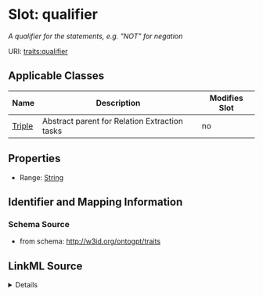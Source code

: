 

# Slot: qualifier


_A qualifier for the statements, e.g. "NOT" for negation_



URI: [traits:qualifier](http://w3id.org/ontogpt/traits/qualifier)



<!-- no inheritance hierarchy -->





## Applicable Classes

| Name | Description | Modifies Slot |
| --- | --- | --- |
| [Triple](Triple.md) | Abstract parent for Relation Extraction tasks |  no  |







## Properties

* Range: [String](String.md)





## Identifier and Mapping Information







### Schema Source


* from schema: http://w3id.org/ontogpt/traits




## LinkML Source

<details>
```yaml
name: qualifier
description: A qualifier for the statements, e.g. "NOT" for negation
from_schema: http://w3id.org/ontogpt/traits
rank: 1000
alias: qualifier
owner: Triple
domain_of:
- Triple
range: string

```
</details>